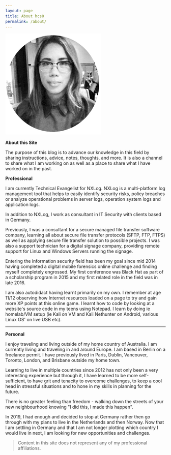 ```yaml
---
layout: page
title: About hcs0
permalink: /about/
---
```


![Author](/assets/images/author.png)

**About this Site**

The purpose of this blog is to advance our knowledge in this field by sharing instructions, advice, notes, thoughts, and more. It is also a channel to share what I am working on as well as a place to share what I have worked on in the past.

**Professional**

I am currently Technical Evangelist for NXLog. NXLog is a multi-platform log management tool that helps to easily identify security risks, policy breaches or analyze operational problems in server logs, operation system logs and application logs.

In addition to NXLog, I work as consultant in IT Security with clients based in Germany.

Previously, I was a consultant for a secure managed file transfer software company, learning all about secure file transfer protocols (SFTP, FTP, FTPS) as well as applying secure file transfer solution to possible projects. I was also a support technician for a digital signage company, providing remote support for Linux and Windows Servers running the signage.

Entering the information security field has been my goal since mid 2014 having completed a digital mobile forensics online challenge and finding myself completely engrossed. My first conference was Black Hat as part of a scholarship program in 2015 and my first related role in the field was in late 2016.

I am also autodidact having learnt primarily on my own. I remember at age
11/12 observing how Internet resources loaded on a page to try and gain more XP
points at this online game. I learnt how to code by looking at a website's
source code in my teens using Notepad.  I learn by doing ie homelab/VM setup
(ie Kali on VM and Kali Nethunter on Android, various Linux OS' on live USB
etc).

---

**Personal**

I enjoy traveling and living outside of my home country of Australia. I am currently living and traveling in and around Europe. I am based in Berlin on a freelance permit. I have previously lived in Paris, Dublin, Vancouver, Toronto, London, and Brisbane outside my home town.

Learning to live in multiple countries since 2012 has not only been a very
interesting experience but through it, I have learned to be more self-sufficient, to have grit and tenacity to overcome challenges, to keep a cool head in
stressful situations and to hone in my skills in planning for the future.

There is no greater feeling than freedom - walking down the streets of your
new neighbourhood knowing "I did this, I made this happen".

In 2019, I had enough and decided to stop at Germany rather then go through
with my plans to live in the Netherlands and then Norway. Now that I am settling in Germany and that I am not longer plotting which country I would live in next, I am looking for new opportunities and challenges.

> Content in this site does not represent any of my professional affiliations.
